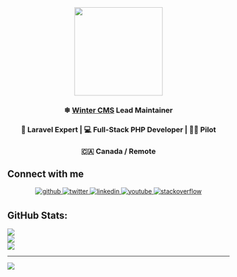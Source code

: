 
<div align="center">
<img src="https://luketowers.ca/wp-content/themes/luketowers-2016/includes/images/site-logo.png?" align="center" height="" width="200" />
</div>  

### <div align="center">❄ [Winter CMS](https://github.com/wintercms) Lead Maintainer</div>  
### <div align="center">🤯 Laravel Expert | 💻 Full-Stack PHP Developer | 👨‍✈️ Pilot</div>  
### <div align="center">🇨🇦 Canada / Remote</div>  

<!--

### Hi there 👋
**LukeTowers/LukeTowers** is a ✨ _special_ ✨ repository because its `README.md` (this file) appears on your GitHub profile.

Here are some ideas to get you started:

- 🔭 I’m currently working on ...
- 🌱 I’m currently learning ...
- 👯 I’m looking to collaborate on ...
- 🤔 I’m looking for help with ...
- 💬 Ask me about ...
- 📫 How to reach me: ...
- 😄 Pronouns: ...
- ⚡ Fun fact: ...
-->

## Connect with me  
<div align="center">
<a href="https://github.com/LukeTowers" target="_blank">
<img src=https://img.shields.io/badge/github-%2324292e.svg?&style=for-the-badge&logo=github&logoColor=white alt=github style="margin-bottom: 5px;" />
</a>
<a href="https://twitter.com/TheLukeTowers" target="_blank">
<img src=https://img.shields.io/badge/twitter-%2300acee.svg?&style=for-the-badge&logo=twitter&logoColor=white alt=twitter style="margin-bottom: 5px;" />
</a>
<a href="https://linkedin.com/in/LukeTowers" target="_blank">
<img src=https://img.shields.io/badge/linkedin-%231E77B5.svg?&style=for-the-badge&logo=linkedin&logoColor=white alt=linkedin style="margin-bottom: 5px;" />
</a>
<a href="https://www.youtube.com/@theluketowers" target="_blank">
<img src=https://img.shields.io/badge/youtube-%23EE4831.svg?&style=for-the-badge&logo=youtube&logoColor=white alt=youtube style="margin-bottom: 5px;" />
</a>
<a href="https://stackoverflow.com/users/6652884/luketowers" target="_blank">
<img src=https://img.shields.io/badge/stackoverflow-%23F28032.svg?&style=for-the-badge&logo=stackoverflow&logoColor=white alt=stackoverflow style="margin-bottom: 5px;" />
</a>  
</div>  

## GitHub Stats:
![](https://github-readme-stats.vercel.app/api?username=LukeTowers&theme=dark&hide_border=false&include_all_commits=true&count_private=true)<br/>
![](https://github-readme-streak-stats.herokuapp.com/?user=LukeTowers&theme=dark&hide_border=false)<br/>
![](https://github-readme-stats.vercel.app/api/top-langs/?username=LukeTowers&theme=dark&hide_border=false&include_all_commits=true&count_private=true&layout=compact)

---
[![](https://visitcount.itsvg.in/api?id=LukeTowers&icon=0&color=0)](https://visitcount.itsvg.in)
